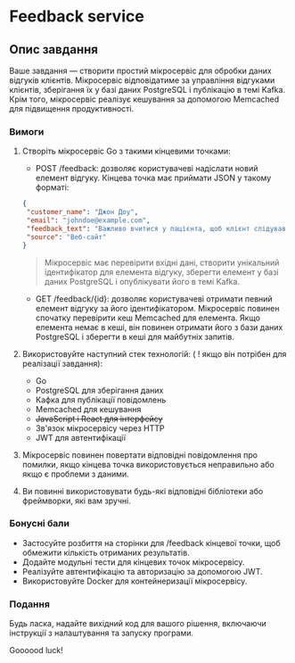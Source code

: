 # Feedback service

## Опис завдання

Ваше завдання — створити простий мікросервіс для обробки даних відгуків клієнтів. Мікросервіс відповідатиме за управління відгуками клієнтів, зберігання їх у базі даних PostgreSQL і публікацію в темі Kafka. Крім того, мікросервіс реалізує кешування за допомогою Memcached для підвищення продуктивності.

### Вимоги

1. Створіть мікросервіс Go з такими кінцевими точками:

   * POST /feedback: дозволяє користувачеві надіслати новий елемент відгуку. Кінцева точка має приймати JSON у такому форматі:

   ```json
   {
    "customer_name": "Джон Доу",
    "email": "johndoe@example.com",
    "feedback_text": "Важливо вчитися у пацієнта, щоб клієнт слідував за вами.",
    "source": "Веб-сайт"
   }
   ```

   > Мікросервіс має перевірити вхідні дані, створити унікальний ідентифікатор для елемента відгуку, зберегти елемент у базі даних PostgreSQL і опублікувати його в темі Kafka.

   * GET /feedback/{id}: дозволяє користувачеві отримати певний елемент відгуку за його ідентифікатором. Мікросервіс повинен спочатку перевірити кеш Memcached для елемента. Якщо елемента немає в кеші, він повинен отримати його з бази даних PostgreSQL і зберегти в кеші для майбутніх запитів.

2. Використовуйте наступний стек технологій: ( ! якщо він потрібен для реалізації завдання):
   * Go
   * PostgreSQL для зберігання даних
   * Кафка для публікації повідомлень
   * Memcached для кешування
   * ~~JavaScript і React для інтерфейсу~~
   * Зв'язок мікросервісу через HTTP
   * JWT для автентифікації

3. Мікросервіс повинен повертати відповідні повідомлення про помилки, якщо кінцева точка використовується неправильно або якщо є проблеми з даними.

4. Ви повинні використовувати будь-які відповідні бібліотеки або фреймворки, які вам зручні.

### Бонусні бали

* Застосуйте розбиття на сторінки для /feedback кінцевої точки, щоб обмежити кількість отриманих результатів.
* Додайте модульні тести для кінцевих точок мікросервісу.
* Реалізуйте автентифікацію та авторизацію за допомогою JWT.
* Використовуйте Docker для контейнеризації мікросервісу.

### Подання

Будь ласка, надайте вихідний код для вашого рішення, включаючи інструкції з налаштування та запуску програми.

Goooood luck!
